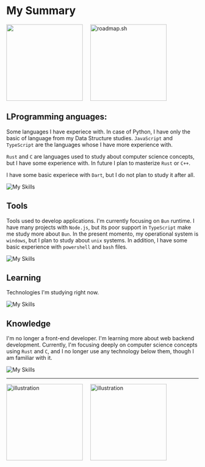 # My Summary
<div style="display: flex; flex-direction: row; gap: 20px; align-items: center;">
  <a href="https://github.com/Zafkiel45/convoychat">
  <img height=200  src="https://github-readme-stats.vercel.app/api/top-langs?username=Zafkiel45&show_icons=true&theme=tokyonight&layout=compact&langs_count=8&card_width=200" />
</a>
<a href="https://roadmap.sh"><img height="200" src="https://roadmap.sh/card/wide/67096eb6fb4be684db396ab4?variant=dark&roadmaps=computer-science%2Ctypescript%2Cjavascript%2Cbackend" alt="roadmap.sh"/></a>
</div>


## LProgramming anguages:

Some languages I have experiece with. In case of Python, I have only the basic of language from my Data Structure studies. `JavaScript` and `TypeScript` are the languages whose I have more experience with. 

`Rust` and `C` are languages used to study about computer science concepts, but I have some experience with. In future I plan to masterize `Rust` or `C++`.  

I have some basic experiece with `Dart`, but I do not plan to study it after all. 

![My Skills](https://go-skill-icons.vercel.app/api/icons?i=typescript,javascript,python,rust,c,dart)

## Tools 

Tools used to develop applications. I'm currently focusing on `Bun` runtime. I have many projects with `Node.js`, but its poor support in `TypeScript` make me study more about `Bun`. In the present momento, my operational system is `windows`, but I plan to study about `unix` systems. In addition, I have some basic experience with `powershell` and `bash` files. 

![My Skills](https://go-skill-icons.vercel.app/api/icons?i=sqlite,bun,nodejs,jwt,windows,vercel)

## Learning 

Technologies I'm studying right now. 

![My Skills](https://go-skill-icons.vercel.app/api/icons?i=sqlite,postgresql,rust,c,cpp)

## Knowledge

I'm no longer a front-end developer. I'm learning more about web backend development. Currently, I'm focusing deeply on computer science concepts using `Rust` and `C`, and I no longer use any technology below them, though I am familiar with it.

![My Skills](https://go-skill-icons.vercel.app/api/icons?i=js,html,css,sass,nextjs,tailwindcss,react,figma,prettier,astro)

---
<div style="display: flex; flex-direction: row; gap: 20px; align-items: center;">
  <img height="200" width="200" src="https://media1.tenor.com/m/TYNpGhXizs0AAAAC/wrecksmgee-hajime.gif" alt="illustration" />
  <img height="200" width="200" src="https://media1.tenor.com/m/D0uqUaBmhOsAAAAC/let-him-cook-magic.gif" alt="illustration" />
</div>
